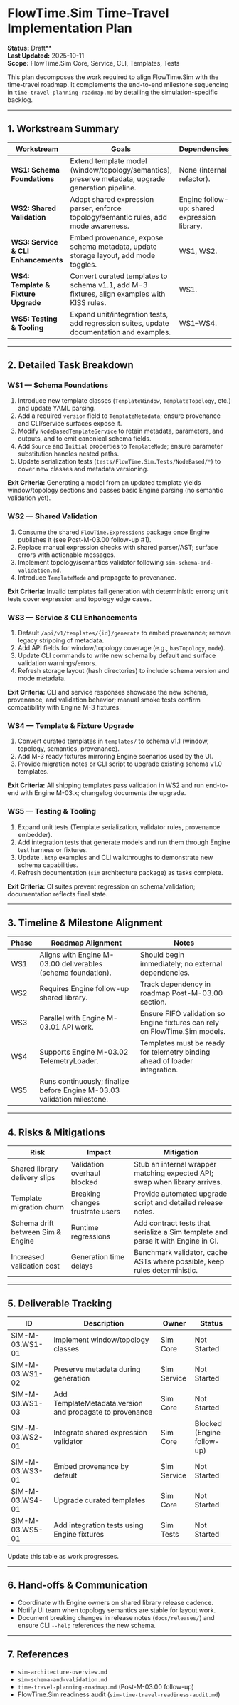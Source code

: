 # FlowTime.Sim Time-Travel Implementation Plan

**Status:** Draft**  
**Last Updated:** 2025-10-11  
**Scope:** FlowTime.Sim Core, Service, CLI, Templates, Tests

This plan decomposes the work required to align FlowTime.Sim with the time-travel roadmap. It complements the end-to-end milestone sequencing in `time-travel-planning-roadmap.md` by detailing the simulation-specific backlog.

---

## 1. Workstream Summary

| Workstream | Goals | Dependencies |
|------------|-------|--------------|
| **WS1: Schema Foundations** | Extend template model (window/topology/semantics), preserve metadata, upgrade generation pipeline. | None (internal refactor). |
| **WS2: Shared Validation** | Adopt shared expression parser, enforce topology/semantic rules, add mode awareness. | Engine follow-up: shared expression library. |
| **WS3: Service & CLI Enhancements** | Embed provenance, expose schema metadata, update storage layout, add mode toggles. | WS1, WS2. |
| **WS4: Template & Fixture Upgrade** | Convert curated templates to schema v1.1, add M-3 fixtures, align examples with KISS rules. | WS1. |
| **WS5: Testing & Tooling** | Expand unit/integration tests, add regression suites, update documentation and examples. | WS1–WS4. |

---

## 2. Detailed Task Breakdown

### WS1 — Schema Foundations

1. Introduce new template classes (`TemplateWindow`, `TemplateTopology`, etc.) and update YAML parsing.
2. Add a required `version` field to `TemplateMetadata`; ensure provenance and CLI/service surfaces expose it.
3. Modify `NodeBasedTemplateService` to retain metadata, parameters, and outputs, and to emit canonical schema fields.
4. Add `Source` and `Initial` properties to `TemplateNode`; ensure parameter substitution handles nested paths.
5. Update serialization tests (`tests/FlowTime.Sim.Tests/NodeBased/*`) to cover new classes and metadata versioning.

**Exit Criteria:** Generating a model from an updated template yields window/topology sections and passes basic Engine parsing (no semantic validation yet).

### WS2 — Shared Validation

1. Consume the shared `FlowTime.Expressions` package once Engine publishes it (see Post-M-03.00 follow-up #1).
2. Replace manual expression checks with shared parser/AST; surface errors with actionable messages.
3. Implement topology/semantics validator following `sim-schema-and-validation.md`.
4. Introduce `TemplateMode` and propagate to provenance.

**Exit Criteria:** Invalid templates fail generation with deterministic errors; unit tests cover expression and topology edge cases.

### WS3 — Service & CLI Enhancements

1. Default `/api/v1/templates/{id}/generate` to embed provenance; remove legacy stripping of metadata.
2. Add API fields for window/topology coverage (e.g., `hasTopology`, `mode`).
3. Update CLI commands to write new schema by default and surface validation warnings/errors.
4. Refresh storage layout (hash directories) to include schema version and mode metadata.

**Exit Criteria:** CLI and service responses showcase the new schema, provenance, and validation behavior; manual smoke tests confirm compatibility with Engine M-3 fixtures.

### WS4 — Template & Fixture Upgrade

1. Convert curated templates in `templates/` to schema v1.1 (window, topology, semantics, provenance).
2. Add M-3 ready fixtures mirroring Engine scenarios used by the UI.
3. Provide migration notes or CLI script to upgrade existing schema v1.0 templates.

**Exit Criteria:** All shipping templates pass validation in WS2 and run end-to-end with Engine M-03.x; changelog documents the upgrade.

### WS5 — Testing & Tooling

1. Expand unit tests (Template serialization, validator rules, provenance embedder).
2. Add integration tests that generate models and run them through Engine test harness or fixtures.
3. Update `.http` examples and CLI walkthroughs to demonstrate new schema capabilities.
4. Refresh documentation (`sim` architecture package) as tasks complete.

**Exit Criteria:** CI suites prevent regression on schema/validation; documentation reflects final state.

---

## 3. Timeline & Milestone Alignment

| Phase | Roadmap Alignment | Notes |
|-------|-------------------|-------|
| WS1 | Aligns with Engine M-03.00 deliverables (schema foundation). | Should begin immediately; no external dependencies. |
| WS2 | Requires Engine follow-up shared library. | Track dependency in roadmap Post-M-03.00 section. |
| WS3 | Parallel with Engine M-03.01 API work. | Ensure FIFO validation so Engine fixtures can rely on FlowTime.Sim models. |
| WS4 | Supports Engine M-03.02 TelemetryLoader. | Templates must be ready for telemetry binding ahead of loader integration. |
| WS5 | Runs continuously; finalize before Engine M-03.03 validation milestone. | |

---

## 4. Risks & Mitigations

| Risk | Impact | Mitigation |
|------|--------|------------|
| Shared library delivery slips | Validation overhaul blocked | Stub an internal wrapper matching expected API; swap when library arrives. |
| Template migration churn | Breaking changes frustrate users | Provide automated upgrade script and detailed release notes. |
| Schema drift between Sim & Engine | Runtime regressions | Add contract tests that serialize a Sim template and parse it with Engine in CI. |
| Increased validation cost | Generation time delays | Benchmark validator, cache ASTs where possible, keep rules deterministic. |

---

## 5. Deliverable Tracking

| ID | Description | Owner | Status |
|----|-------------|-------|--------|
| SIM-M-03.WS1-01 | Implement window/topology classes | Sim Core | Not Started |
| SIM-M-03.WS1-02 | Preserve metadata during generation | Sim Service | Not Started |
| SIM-M-03.WS1-03 | Add TemplateMetadata.version and propagate to provenance | Sim Core | Not Started |
| SIM-M-03.WS2-01 | Integrate shared expression validator | Sim Core | Blocked (Engine follow-up) |
| SIM-M-03.WS3-01 | Embed provenance by default | Sim Service | Not Started |
| SIM-M-03.WS4-01 | Upgrade curated templates | Sim Core | Not Started |
| SIM-M-03.WS5-01 | Add integration tests using Engine fixtures | Sim Tests | Not Started |

Update this table as work progresses.

---

## 6. Hand-offs & Communication

- Coordinate with Engine owners on shared library release cadence.
- Notify UI team when topology semantics are stable for layout work.
- Document breaking changes in release notes (`docs/releases/`) and ensure CLI `--help` references the new schema.

---

## 7. References

- `sim-architecture-overview.md`
- `sim-schema-and-validation.md`
- `time-travel-planning-roadmap.md` (Post-M-03.00 follow-up)
- FlowTime.Sim readiness audit (`sim-time-travel-readiness-audit.md`)
